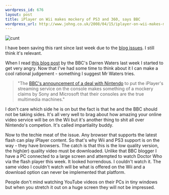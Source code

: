 ```yaml
--- 
wordpress_id: 676
layout: post
title: iPlayer on Wii makes mockery of PS3 and 360, says BBC
wordpress_url: http://www.johng.co.uk/2008/04/15/iplayer-on-wii-makes-mockery-of-ps3-and-360-says-bbc/
---
```

<img style="max-width: 800px;" alt="cunt" src="http://www.mcvuk.com/static/images/news/30147/4305_DARREN.jpg" />

I have been saving this rant since last week due to the <a href="http://www.johng.co.uk/2008/04/14/blog-issues/">blog issues</a>. I still think it's relevant.

When I read <a href="http://www.bbc.co.uk/blogs/technology/2008/04/wii.html">this blog post</a> by the BBC's Darren Waters last week I started to get very angry. Now that I've had some time to think about it I can make a cool rational judgement - something I suggest Mr Waters tries.

> "The <a href="http://news.bbc.co.uk/1/hi/technology/7338344.stm">BBC's announcement of a deal with Nintendo</a> to put the iPlayer's streaming service on the console makes something of a mockery claims by Sony and Microsoft that their consoles are the true multimedia machines."
	
I don't care which side he is on but the fact is that he and the BBC should not be taking sides. It's all very well to brag about how amazing your online video service will be on the Wii but it's another thing to shit all over Nintendo's competion. It's called impartiality buddy.
	
Now to the techie meat of the issue. Any browser that supports the latest flash can play iPlayer content. So that's why Wii and PS3 support is on the way - they have browsers. The catch is that this is the low quality version, the high(er) quality video must be downloaded. Unlike that BBC blogger I have a PC connected to a large screen and attempted to watch Doctor Who via the flash player this week. It looked horrendous. I couldn't watch it. The same video I couldn't watch will be what is offered on the Wii and a download option can never be implemented that platform.
	
People don't mind watching YouTube videos on their PCs in tiny windows but when you stretch it out on a huge screen they will not be impressed.